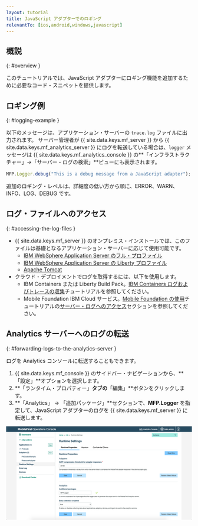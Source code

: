 ```yaml
---
layout: tutorial
title: JavaScript アダプターでのロギング
relevantTo: [ios,android,windows,javascript]
---
```

<!-- NLS_CHARSET=UTF-8 -->
## 概説
{: #overview }

このチュートリアルでは、JavaScript アダプターにロギング機能を追加するために必要なコード・スニペットを提供します。

## ロギング例
{: #logging-example }

以下のメッセージは、アプリケーション・サーバーの `trace.log` ファイルに出力されます。 サーバー管理者が {{ site.data.keys.mf_server }} から {{ site.data.keys.mf_analytics_server }} にログを転送している場合は、`logger` メッセージは {{ site.data.keys.mf_analytics_console }} の**「インフラストラクチャー」→「サーバー・ログの検索」**ビューにも表示されます。

```javascript
MFP.Logger.debug("This is a debug message from a JavaScript adapter");
```

追加のロギング・レベルは、詳細度の低い方から順に、ERROR、WARN、INFO、LOG、DEBUG です。

## ログ・ファイルへのアクセス
{: #accessing-the-log-files }

* {{ site.data.keys.mf_server }} のオンプレミス・インストールでは、このファイルは基礎となるアプリケーション・サーバーに応じて使用可能です。
    * [IBM WebSphere Application Server のフル・プロファイル](http://ibm.biz/knowctr#SSEQTP_8.5.5/com.ibm.websphere.base.doc/ae/ttrb_trcover.html)
    * [IBM WebSphere Application Server の Liberty プロファイル](http://ibm.biz/knowctr#SSEQTP_8.5.5/com.ibm.websphere.wlp.doc/ae/rwlp_logging.html?cp=SSEQTP_8.5.5%2F1-16-0-0)
    * [Apache Tomcat](http://tomcat.apache.org/tomcat-7.0-doc/logging.html)
* クラウド・デプロイメントでログを取得するには、以下を使用します。
    * IBM Containers または Liberty Build Pack。[IBM Containers ログおよびトレースの収集](../../../bluemix/mobilefirst-server-using-scripts/log-and-trace-collection/)チュートリアルを参照してください。
    * Mobile Foundation IBM Cloud サービス。[Mobile Foundation の使用](../../../bluemix/using-mobile-foundation)チュートリアルの[サーバー・ログへのアクセス](../../../bluemix/using-mobile-foundation/#accessing-server-logs)セクションを参照してください。

## Analytics サーバーへのログの転送
{: #forwarding-logs-to-the-analytics-server }

ログを Analytics コンソールに転送することもできます。

1. {{ site.data.keys.mf_console }} のサイドバー・ナビゲーションから、**「設定」**オプションを選択します。
2. **「ランタイム・プロパティー」**タブの**「編集」**ボタンをクリックします。
3. **「Analytics」 → 「追加パッケージ」**セクションで、**MFP.Logger** を指定して、JavaScript アダプターのログを {{ site.data.keys.mf_server }} に転送します。

![コンソールからのログ・フィルタリング](javascript-filter.png)

